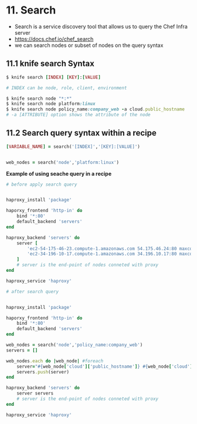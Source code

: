 # 11. Search

* Search is a service discovery tool that allows us to query the Chef Infra server
* https://docs.chef.io/chef_search
* we can search nodes or subset of nodes on the query syntax

## 11.1 knife search Syntax
```ruby
$ knife search [INDEX] [KEY]:[VALUE]

# INDEX can be node, role, client, environment 

$ knife search node "*:*"
$ knife search node platform:linux
$ knife search node policy_name:company_web -a cloud.public_hostname
# -a [ATTRIBUTE] option shows the attribute of the node
```

## 11.2 Search query syntax within a recipe
```ruby
[VARIABLE_NAME] = search('[INDEX]','[KEY]:[VALUE]')


web_nodes = search('node','platform:linux')

```

**Example of using seache query in a recipe**


```ruby
# before apply search query


haproxy_install 'package'

haporxy_frontend 'http-in' do
    bind '*:80'
    default_backend 'servers'
end

haproxy_backend 'servers' do
    server [
        'ec2-54-175-46-23.compute-1.amazonaws.com 54.175.46.24:80 maxconn 32',
        'ec2-34-196-10-17.compute-1.amazonaws.com 34.196.10.17:80 maxconn 32'
    ]
    # server is the end-point of nodes conneted with proxy
end

haproxy_service 'haproxy'
```

```ruby
# after search query


haproxy_install 'package'

haporxy_frontend 'http-in' do
    bind '*:80'
    default_backend 'servers'
end

web_nodes = search('node','policy_name:company_web')
servers = []

web_nodes.each do |web_node| #foreach
    server="#{web_node['cloud']['public_hostname']} #{web_node['cloud']['public_ipv4']}:80 maxconn 32"
    servers.push(server)
end

haproxy_backend 'servers' do
    server servers
    # server is the end-point of nodes conneted with proxy
end

haproxy_service 'haproxy'
```